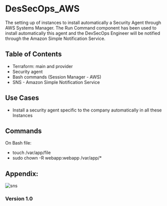 # DesSecOps_AWS

The setting up of instances to install automatically a Security Agent through AWS Systems Manager. The Run Command component has been used to install automatically this agent and the DevSecOps Engineer will be notified through the Amazon Simple Notification Service.

## Table of Contents

- Terraform: main and provider
- Security agent 
- Bash commands (Session Manager - AWS)
- SNS - Amazon Simple Notification Service


## Use Cases

- Install a security agent specific to the company automatically in all these Instances   

## Commands

On Bash file:
- touch /var/app/file
- sudo chown -R webapp:webapp /var/app/*

## Appendix:
![sns](https://user-images.githubusercontent.com/46986006/125534148-e2b3185a-b964-4f7a-97e3-43f644f9bfec.JPG)

### Version 1.0
